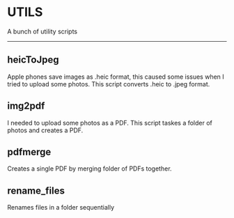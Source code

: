 # UTILS

A bunch of utility scripts

---

## heicToJpeg
Apple phones save images as .heic format, this caused some issues when I tried to upload some photos. This script converts .heic to .jpeg format. 

## img2pdf
I needed to upload some photos as a PDF. This script taskes a folder of photos and creates a PDF.

## pdfmerge
Creates a single PDF by merging folder of PDFs together.

## rename_files
Renames files in a folder sequentially
